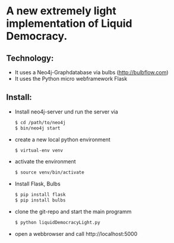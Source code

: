 # A new extremely light implementation of Liquid Democracy. 

## Technology:
* It uses a Neo4j-Graphdatabase via bulbs (http://bulbflow.com)
* It uses the Python micro webframework Flask

## Install: 
* Install neo4j-server und run the server via
  ```bash
  $ cd /path/to/neo4j
  $ bin/neo4j start
  ```

* create a new local python environment
  ```bash
  $ virtual-env venv
  ```

* activate the environment
  ```bash
  $ source venv/bin/activate
  ```

* Install Flask, Bulbs
  ```bash
  $ pip install flask
  $ pip install bulbs
  ```

* clone the git-repo and start the main programm
  ```bash
  $ python liquidDemocracyLight.py
  ```

* open a webbrowser and call http://localhost:5000






